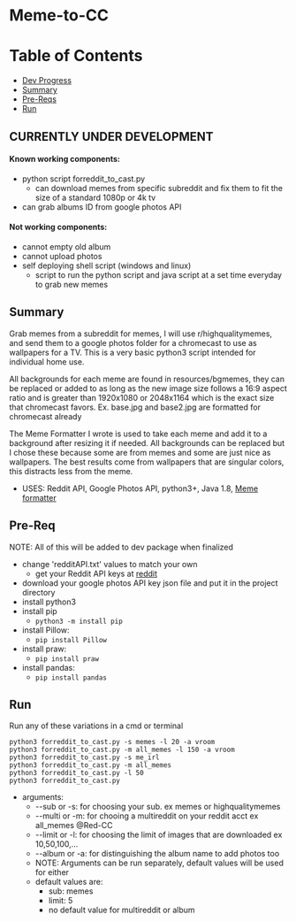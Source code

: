 # Meme-to-CC

# Table of Contents

- [Dev Progress](https://github.com/WalterMitty2112/Meme-to-CC#currently-under-development)
- [Summary](https://github.com/WalterMitty2112/Meme-to-CC#summary)
- [Pre-Reqs](https://github.com/WalterMitty2112/Meme-to-CC#pre-req)
- [Run](https://github.com/WalterMitty2112/Meme-to-CC#run)

## CURRENTLY UNDER DEVELOPMENT
#### Known working components:
   - python script forreddit_to_cast.py
      - can download memes from specific subreddit and fix them to fit the size of a standard 1080p or 4k tv
   - can grab albums ID from google photos API
#### Not working components:
   - cannot empty old album
   - cannot upload photos 
   - self deploying shell script (windows and linux)
      - script to run the python script and java script at a set time everyday to grab new memes

## Summary 
  Grab memes from a subreddit for memes, I will use r/highqualitymemes, and send them to a google photos folder for
  a chromecast to use as wallpapers for a TV. This is a very basic python3 script intended for individual home use.
  
  All backgrounds for each meme are found in resources/bgmemes, they can be replaced or added to as long as the new image size follows a 16:9 aspect ratio and is greater than 1920x1080 or 2048x1164 which is the exact size that chromecast favors. Ex. base.jpg and base2.jpg are formatted for chromecast already
  
  The Meme Formatter I wrote is used to take each meme and add it to a background after resizing it if needed. All backgrounds can be replaced but I chose these because some are from memes and some are just nice as wallpapers. The best results come from wallpapers that are singular colors, this distracts less from the meme.
  
  - USES: Reddit API, Google Photos API, python3+, Java 1.8, [Meme formatter](https://github.com/WalterMitty2112/Meme-Formatter-for-Chromecast)

## Pre-Req

NOTE: All of this will be added to dev package when finalized

  - change 'redditAPI.txt' values to match your own
    - get your Reddit API keys at [reddit](https://www.reddit.com/prefs/apps)
  - download your google photos API key json file and put it in the project directory
  - install python3
  - install pip
    - `python3 -m install pip`
  - install Pillow:
    - `pip install Pillow`
  - install praw:
    - `pip install praw`
  - install pandas:
    - `pip install pandas`

## Run
Run any of these variations in a cmd or terminal 
```
python3 forreddit_to_cast.py -s memes -l 20 -a vroom
python3 forreddit_to_cast.py -m all_memes -l 150 -a vroom
python3 forreddit_to_cast.py -s me_irl
python3 forreddit_to_cast.py -m all_memes
python3 forreddit_to_cast.py -l 50
python3 forreddit_to_cast.py
```
  - arguments: 
    - --sub or -s: for choosing your sub. ex memes or highqualitymemes
    - --multi or -m: for chooing a multireddit on your reddit acct ex all_memes @Red-CC
    - --limit or -l: for choosing the limit of images that are downloaded ex 10,50,100,...
    - --album or -a: for distinguishing the album name to add photos too
    - NOTE: Arguments can be run separately, default values will be used for either 
    - default values are:
        - sub: memes
        - limit: 5
        - no default value for multireddit or album
